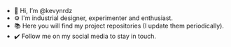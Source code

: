 - 👋 Hi, I’m @kevynrdz
- ⚙️ I'm industrial designer, experimenter and enthusiast.
- 📚 Here you will find my project repositories (I update them periodically).
- ✔️ Follow me on my social media to stay in touch.
